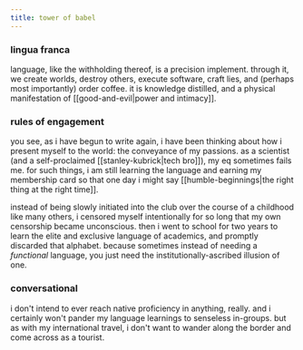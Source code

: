 ```yaml
---
title: tower of babel
---
```


### lingua franca

language, like the withholding thereof, is a precision implement. through it, we create worlds, destroy others, execute software, craft lies, and (perhaps most importantly) order coffee. it is knowledge distilled, and a physical manifestation of [[good-and-evil|power and intimacy]].

### rules of engagement

you see, as i have begun to write again, i have been thinking about how i present myself to the world: the conveyance of my passions. as a scientist (and a self-proclaimed [[stanley-kubrick|tech bro]]), my eq sometimes fails me. for such things, i am still learning the language and earning my membership card so that one day i might say [[humble-beginnings|the right thing at the right time]].

instead of being slowly initiated into the club over the course of a childhood like many others, i censored myself intentionally for so long that my own censorship became unconscious. then i went to school for two years to learn the elite and exclusive language of academics, and promptly discarded that alphabet. because sometimes instead of needing a _functional_ language, you just need the institutionally-ascribed illusion of one.

### conversational

i don't intend to ever reach native proficiency in anything, really. and i certainly won't pander my language learnings to senseless in-groups. but as with my international travel, i don't want to wander along the border and come across as a tourist.